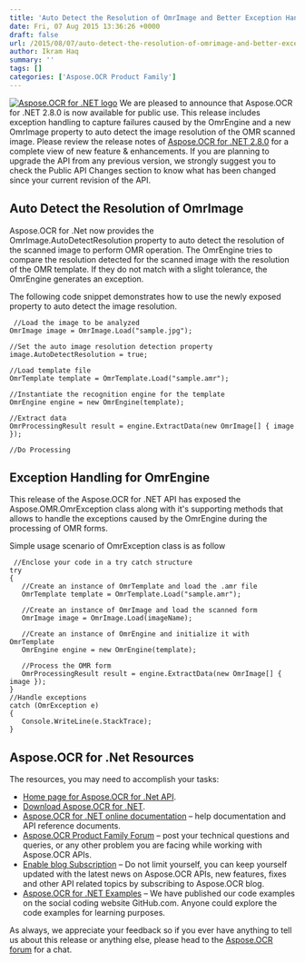 ```yaml
---
title: 'Auto Detect the Resolution of OmrImage and Better Exception Handling with Aspose.OCR for .Net 2.8.0'
date: Fri, 07 Aug 2015 13:36:26 +0000
draft: false
url: /2015/08/07/auto-detect-the-resolution-of-omrimage-and-better-exception-handling-with-aspose.ocr-for-.net-2.8.0/
author: Ikram Haq
summary: ''
tags: []
categories: ['Aspose.OCR Product Family']
---
```


[![Aspose.OCR for .NET logo][1]](https://blog.aspose.com/wp-content/uploads/sites/2/2013/07/aspose-OCR-for-net_100.png) We are pleased to announce that Aspose.OCR for .NET 2.8.0 is now available for public use. This release includes exception handling to capture failures caused by the OmrEngine and a new OmrImage property to auto detect the image resolution of the OMR scanned image. Please review the release notes of [Aspose.OCR for .NET 2.8.0][2] for a complete view of new feature & enhancements. If you are planning to upgrade the API from any previous version, we strongly suggest you to check the Public API Changes section to know what has been changed since your current revision of the API.

## Auto Detect the Resolution of OmrImage

Aspose.OCR for .Net now provides the OmrImage.AutoDetectResolution property to auto detect the resolution of the scanned image to perform OMR operation. The OmrEngine tries to compare the resolution detected for the scanned image with the resolution of the OMR template. If they do not match with a slight tolerance, the OmrEngine generates an exception.

The following code snippet demonstrates how to use the newly exposed property to auto detect the image resolution.

```
 //Load the image to be analyzed
OmrImage image = OmrImage.Load("sample.jpg");

//Set the auto image resolution detection property
image.AutoDetectResolution = true;

//Load template file
OmrTemplate template = OmrTemplate.Load("sample.amr");

//Instantiate the recognition engine for the template
OmrEngine engine = new OmrEngine(template);

//Extract data
OmrProcessingResult result = engine.ExtractData(new OmrImage[] { image });

//Do Processing 
```

## Exception Handling for OmrEngine

This release of the Aspose.OCR for .NET API has exposed the Aspose.OMR.OmrException class along with it's supporting methods that allows to handle the exceptions caused by the OmrEngine during the processing of OMR forms.

Simple usage scenario of OmrException class is as follow

```
 //Enclose your code in a try catch structure
try
{
   //Create an instance of OmrTemplate and load the .amr file
   OmrTemplate template = OmrTemplate.Load("sample.amr");

   //Create an instance of OmrImage and load the scanned form
   OmrImage image = OmrImage.Load(imageName);

   //Create an instance of OmrEngine and initialize it with OmrTemplate
   OmrEngine engine = new OmrEngine(template);

   //Process the OMR form
   OmrProcessingResult result = engine.ExtractData(new OmrImage[] { image });
}
//Handle exceptions
catch (OmrException e)
{
   Console.WriteLine(e.StackTrace);
} 
```

## Aspose.OCR for .Net Resources

The resources, you may need to accomplish your tasks:

*   [Home page for Aspose.OCR for .Net API][3].
*   [Download Aspose.OCR for .NET][4].
*   [Aspose.OCR for .NET online documentation][5] – help documentation and API reference documents.
*   [Aspose.OCR Product Family Forum][6] – post your technical questions and queries, or any other problem you are facing while working with Aspose.OCR APIs.
*   [Enable blog Subscription][7] – Do not limit yourself, you can keep yourself updated with the latest news on Aspose.OCR APIs, new features, fixes and other API related topics by subscribing to Aspose.OCR blog.
*   [Aspose.OCR for .NET Examples][8] – We have published our code examples on the social coding website GitHub.com. Anyone could explore the code examples for learning purposes.

As always, we appreciate your feedback so if you ever have anything to tell us about this release or anything else, please head to the [Aspose.OCR forum][9] for a chat.




[1]: https://blog.aspose.com/wp-content/uploads/sites/2/2013/07/aspose-OCR-for-net_100.png "Aspose.OCR for .NET logo"
[2]: http://www.aspose.com/community/files/51/.net-components/aspose.ocr-for-.net/entry646206.aspx
[3]: https://www.aspose.com/products/ocr/net
[4]: https://downloads.aspose.com/ocr/net
[5]: https://docs.aspose.com/display/ocrnet/Home
[6]: https://www.aspose.com/community/forums/aspose.ocr-product-family/493/showforum.aspx
[7]: https://blog.aspose.com/category/aspose-products/aspose-ocr-product-family/
[8]: https://github.com/aspose-ocr/Aspose.OCR-for-.NET
[9]: https://www.aspose.com/community/forums/aspose.ocr-product-family/493/showforum.aspx




